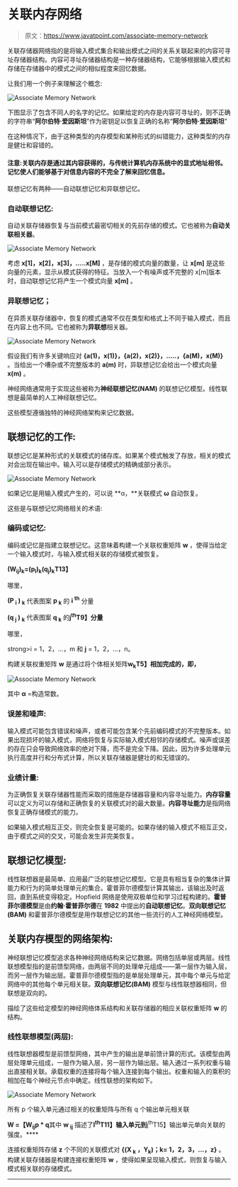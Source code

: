 # 关联内存网络

> 原文：<https://www.javatpoint.com/associate-memory-network>

关联存储器网络指的是将输入模式集合和输出模式之间的关系关联起来的内容可寻址存储器结构。内容可寻址存储器结构是一种存储器结构，它能够根据输入模式和存储在存储器中的模式之间的相似程度来回忆数据。

让我们用一个例子来理解这个概念:

![Associate Memory Network](img/1499fb3748fbb748b700cd1e4eb91297.png)

下图显示了包含不同人的名字的记忆。如果给定的内存是内容可寻址的，则不正确的字符串“**阿尔伯特·爱因斯坦**”作为密钥足以恢复正确的名称“**阿尔伯特·爱因斯坦**”

在这种情况下，由于这种类型的内存模型和某种形式的纠错能力，这种类型的内存是健壮和容错的。

#### 注意:关联内存是通过其内容获得的，与传统计算机内存系统中的显式地址相邻。记忆使人们能够基于对信息内容的不完全了解来回忆信息。

联想记忆有两种——自动联想记忆和异联想记忆。

### 自动联想记忆:

自动关联存储器恢复与当前模式最密切相关的先前存储的模式。它也被称为**自动关联相关器**。

![Associate Memory Network](img/6cbbb091890818fb349c036aeb8bad0c.png)

考虑 **x[1]，x[2]，x[3]，…..x[M]** ，是存储的模式向量的数量，让 **x[m]** 是这些向量的元素，显示从模式获得的特征。当放入一个有噪声或不完整的 x[m]版本时，自动联想记忆将产生一个模式向量 **x[m]** 。

### 异联想记忆；

在异质关联存储器中，恢复的模式通常不仅在类型和格式上不同于输入模式，而且在内容上也不同。它也被称为**异联想**相关器。

![Associate Memory Network](img/8b1169630b592fb09ccc44940c00fe3e.png)

假设我们有许多关键响应对 **{a(1)，x(1)}，{a(2)，x(2)}，…..，{a(M)，x(M)}** 。当给出一个嘈杂或不完整版本的 **a(m)** 时，异联想记忆会给出一个模式向量 **x(m)** 。

神经网络通常用于实现这些被称为**神经联想记忆(NAM)** 的联想记忆模型。线性联想是最简单的人工神经联想记忆。

这些模型遵循独特的神经网络架构来记忆数据。

## 联想记忆的工作:

联想记忆是某种形式的关联模式的储存库。如果某个模式触发了存放，相关的模式对会出现在输出中。输入可以是存储模式的精确或部分表示。

![Associate Memory Network](img/27b8584cb3d8f344f03e717f7ff96dcc.png)

如果记忆是用输入模式产生的，可以说 **α，**关联模式 **ω** 自动恢复。

这些是与联想记忆网络相关的术语:

### 编码或记忆:

编码或记忆是指建立联想记忆。这意味着构建一个关联权重矩阵 **w** ，使得当给定一个输入模式时，与输入模式相关联的存储模式被恢复。

**(W<sub>ij</sub>)<sub>k</sub>=(p<sub>I</sub>)<sub>k</sub>(q<sub>j</sub>)<sub>k</sub>T13】**

哪里，

**(P <sub>i</sub> ) <sub>k</sub>** 代表图案 **p <sub>k</sub>** 的 **i <sup>th</sup>** 分量

**(q <sub>j</sub> ) <sub>k</sub>** 代表图案 **q <sub>k</sub>** 的**j<sup>th</sup>T9】分量**

哪里，

strong>i = 1，2，…，m 和 **j** = 1，2，…，n。

构建关联权重矩阵 **w** 是通过将个体相关矩阵**w<sub>k</sub>T5】相加完成的，即，**

![Associate Memory Network](img/7af79418fe4761f2fa2d54506dae0f32.png)

其中 **α** =构造常数。

### 误差和噪声:

输入模式可能包含错误和噪声，或者可能包含某个先前编码模式的不完整版本。如果出现损坏的输入模式，网络将恢复与实际输入模式相邻的存储模式。噪声或误差的存在只会导致网络效率的绝对下降，而不是完全下降。因此，因为许多处理单元执行高度并行和分布式计算，所以关联存储器是健壮的和无错误的。

### 业绩计量:

为正确恢复关联存储器性能而采取的措施是存储器容量和内容寻址能力。**内存容量**可以定义为可以存储和正确恢复的关联模式对的最大数量。**内容寻址能力**是指网络恢复正确存储模式的能力。

如果输入模式相互正交，则完全恢复是可能的。如果存储的输入模式不相互正交，由于模式之间的交叉，可能会发生非完美恢复。

## 联想记忆模型:

线性联想器是最简单、应用最广泛的联想记忆模型。它是具有相当复杂的集体计算能力和行为的简单处理单元的集合。霍普菲尔德模型计算其输出，该输出及时返回，直到系统变得稳定。Hopfield 网络是使用双极单位和学习过程构建的。**霍普菲尔德模型**是由**约翰·霍普菲尔德**在 **1982** 中提出的**自动联想记忆**。**双向联想记忆(BAM)** 和霍普菲尔德模型是用作联想记忆的其他一些流行的人工神经网络模型。

## 关联内存模型的网络架构:

神经联想记忆模型追求各种神经网络结构来记忆数据。网络包括单层或两层。线性联想模型指的是前馈型网络，由两层不同的处理单元组成——第一层作为输入层，而另一层作为输出层。霍普菲尔德模型指的是单层处理单元，其中每个单元与给定网络中的其他每个单元相关联。**双向联想记忆(BAM)** 模型与线性联想器相同，但联想是双向的。

描绘了这些给定模型的神经网络体系结构和关联存储器的相应关联权重矩阵 **w** 的结构。

### 线性联想模型(两层):

线性联想器模型是前馈型网络，其中产生的输出是单前馈计算的形式。该模型由两层处理单元组成，一层作为输入层，另一层作为输出层。输入通过一系列权重与输出直接相关联。承载权重的连接将每个输入连接到每个输出。权重和输入的乘积的相加在每个神经元节点中确定。线性联想的架构如下。

![Associate Memory Network](img/b5b0c4dd037f58672285adde32b20eab.png)

所有 p 个输入单元通过相关的权重矩阵与所有 q 个输出单元相关联

**W =【W<sub>ij</sub>p * q**其中 **w <sub>ij</sub>** 描述了**I<sup>th</sup>T11】输入单元到**j<sup>th</sup>T15】输出单元单向关联的强度。****

连接权重矩阵存储 **z** 个不同的关联模式对 **{(X <sub>k</sub> ，Y<sub>k</sub>)；k= 1，2，3，…，z}** 。构建关联存储器是构建连接权重矩阵 **w** ，使得如果呈现输入模式，则恢复与输入模式相关联的存储模式。

* * *